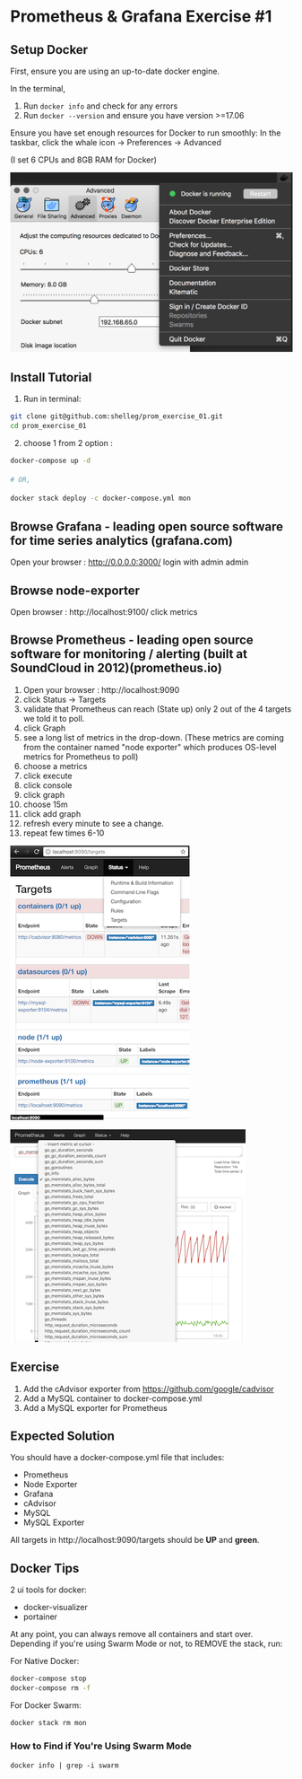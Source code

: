 # Prometheus & Grafana Exercise #1

## Setup Docker

First, ensure you are using an up-to-date docker engine.

In the terminal,

1. Run `docker info` and check for any errors
1. Run `docker --version` and ensure you have version >=17.06

Ensure you have set enough resources for Docker to run smoothly:
In the taskbar, click the whale icon → Preferences → Advanced

(I set 6 CPUs and 8GB RAM for Docker)

![](./img/docker_engine_settings.png)


## Install Tutorial

1. Run in terminal:
```sh
git clone git@github.com:shelleg/prom_exercise_01.git
cd prom_exercise_01

```

2. choose 1 from 2 option :

```sh
docker-compose up -d

# OR,

docker stack deploy -c docker-compose.yml mon
```
## Browse Grafana -   leading open source software for time series analytics (grafana.com)
Open your browser : http://0.0.0.0:3000/
login with admin admin

## Browse node-exporter
Open browser : http://localhost:9100/
click metrics

## Browse Prometheus - leading open source software for monitoring / alerting (built at SoundCloud in 2012)(prometheus.io)
1. Open your browser :  http://localhost:9090 
2. click Status → Targets 
3. validate that Prometheus can reach (State up) only 2 out of the 4 targets we told it to poll.
4. click Graph  
5. see a long list of metrics in the drop-down. (These metrics are coming from the container named "node exporter" which produces OS-level metrics for Prometheus to poll)
6. choose a metrics
7. click execute 
8. click console
9. click graph
10. choose 15m
10. click add graph
11. refresh every minute to see a change.
12. repeat few times 6-10

![](./img/prometheus_targets_before.png)




![](./img/prometheus_graphs.png)

## Exercise

1. Add the cAdvisor exporter from https://github.com/google/cadvisor
1. Add a MySQL container to docker-compose.yml
1. Add a MySQL exporter for Prometheus

## Expected Solution

You should have a docker-compose.yml file that includes:

- Prometheus
- Node Exporter
- Grafana
- cAdvisor
- MySQL
- MySQL Exporter

All targets in http://localhost:9090/targets should be **UP** and **green**.

## Docker Tips
2 ui tools for docker:
- docker-visualizer
- portainer


At any point, you can always remove all containers and start over.
Depending if you're using Swarm Mode or not, to REMOVE the stack, run:

For Native Docker:
```sh
docker-compose stop
docker-compose rm -f
```

For Docker Swarm:
```sh
docker stack rm mon
```

### How to Find if You're Using Swarm Mode

```
docker info | grep -i swarm
```
